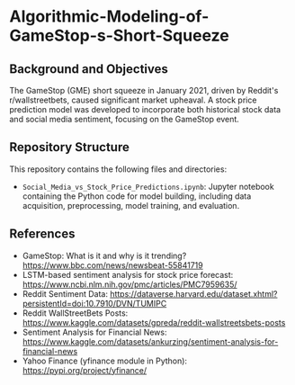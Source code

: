 # Algorithmic-Modeling-of-GameStop-s-Short-Squeeze

## Background and Objectives
The GameStop (GME) short squeeze in January 2021, driven by Reddit's r/wallstreetbets, caused significant market upheaval. A stock price prediction model was developed to incorporate both historical stock data and social media sentiment, focusing on the GameStop event.

## Repository Structure
This repository contains the following files and directories:

- `Social_Media_vs_Stock_Price_Predictions.ipynb`: Jupyter notebook containing the Python code for model building, including data acquisition, preprocessing, model training, and evaluation.

## References
- GameStop: What is it and why is it trending? https://www.bbc.com/news/newsbeat-55841719
- LSTM-based sentiment analysis for stock price forecast: https://www.ncbi.nlm.nih.gov/pmc/articles/PMC7959635/
- Reddit Sentiment Data: https://dataverse.harvard.edu/dataset.xhtml?persistentId=doi:10.7910/DVN/TUMIPC
- Reddit WallStreetBets Posts: https://www.kaggle.com/datasets/gpreda/reddit-wallstreetsbets-posts
- Sentiment Analysis for Financial News: https://www.kaggle.com/datasets/ankurzing/sentiment-analysis-for-financial-news
- Yahoo Finance (yfinance module in Python): https://pypi.org/project/yfinance/
